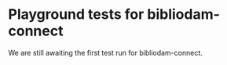 # Playground tests for bibliodam-connect
We are still awaiting the first test run for bibliodam-connect.
